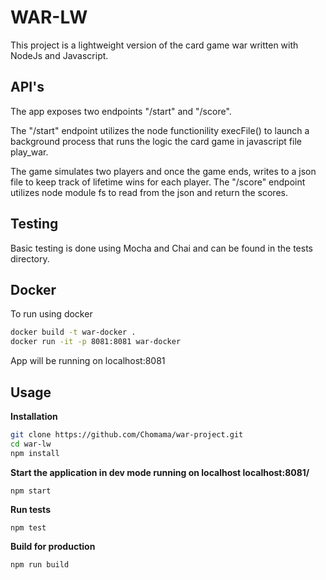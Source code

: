 # WAR-LW

This project is a lightweight version of the card game war written with NodeJs and Javascript.



## API's
The app exposes two endpoints "/start" and "/score".

The "/start" endpoint utilizes the node functionility execFile() to launch a background process that runs the logic the card game in javascript file play_war.

The game simulates two players and once the game ends, writes to a json file to keep track of lifetime wins for each player. The "/score" endpoint utilizes node module fs to read from the json and return the scores.

## Testing
Basic testing is done using Mocha and Chai and can be found in the tests directory.

## Docker
To run using docker

```bash
docker build -t war-docker .
docker run -it -p 8081:8081 war-docker
```
App will be running on localhost:8081

## Usage
**Installation**

```bash
git clone https://github.com/Chomama/war-project.git
cd war-lw
npm install
```
**Start the application in dev mode running on localhost localhost:8081/**

```
npm start
```

**Run tests**
```
npm test
```

**Build for production**
```
npm run build
```
